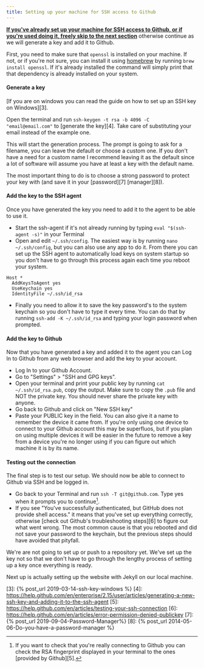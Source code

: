 ```yaml
---
title: Setting up your machine for SSH access to Github
---
```


[**If you've already set up your machine for SSH access to Github, or if you're used doing it, freely skip to the next section**](#testing-the-website) otherwise continue as we will generate a key and add it to Github.

First, you need to make sure that `openssl` is installed on your machine. If not, or if you're not sure, you can install it using [homebrew](https://brew.sh/) by running `brew install openssl`. If it's already installed the command will simply print that that dependency is already installed on your system.

#### Generate a key

[If you are on windows you can read the guide on how to set up an SSH key on Windows][3].

Open the terminal and run `ssh-keygen -t rsa -b 4096 -C "email@email.com"` to [generate the key][4]. Take care of substituting your email instead of the example one.

This will start the generation process. The prompt is going to ask for a filename, you can leave the default or choose a custom one. If you don't have a need for a custom name I recommend leaving it as the default since a lot of software will assume you have at least a key with the default name.

The most important thing to do is to choose a strong password to protect your key with (and save it in your [password][7] [manager][8]).

#### Add the key to the SSH agent

Once you have generated the key you need to add it to the agent to be able to use it.

- Start the ssh-agent if it's not already running by typing `eval "$(ssh-agent -s)"` in your Terminal
- Open and edit `~/.ssh/config`. The easiest way is by running `nano ~/.ssh/config`, but you can also use any app to do it. From there you can set up the SSH agent to automatically load keys on system startup so you don't have to go through this process again each time you reboot your system.

```
Host *
  AddKeysToAgent yes
  UseKeychain yes
  IdentityFile ~/.ssh/id_rsa
```

- Finally you need to allow it to save the key password's to the system keychain so you don't have to type it every time. You can do that by running `ssh-add -K ~/.ssh/id_rsa` and typing your login password when prompted.

<!-- ---- end part 10 ---- -->
<!-- part 11 published 2019-05-06 -->

#### Add the key to Github

Now that you have generated a key and added it to the agent you can Log In to Github from any web browser and add the key to your account.

- Log In to your Github Account.
- Go to "Settings" > "SSH and GPG keys".
- Open your terminal and print your public key by running `cat ~/.ssh/id_rsa.pub`, copy the output. Make sure to copy the `.pub` file and NOT the private key. You should never share the private key with anyone.
- Go back to Github and click on "New SSH key"
- Paste your PUBLIC key in the field. You can also give it a name to remember the device it came from. If you're only using one device to connect to your Github account this may be superfluos, but if you plan on using multiple devices it will be easier in the future to remove a key from a device you're no longer using if you can figure out which machine it is by its name.

#### Testing out the connection

The final step is to test our setup. We should now be able to connect to Github via SSH and be logged in.

- Go back to your Terminal and run `ssh -T git@github.com`. Type yes when it prompts you to continue[^1].
- If you see "You've successfully authenticated, but GitHub does not provide shell access." it means that you've set up everything correctly, otherwise [check out Github's troubleshooting steps][6] to figure out what went wrong. The most common cause is that you rebooted and did not save your password to the keychain, but the previous steps should have avoided that pityfall.

We're are not going to set up or push to a repository yet. We've set up the key not so that we don't have to go through the lengthy process of setting up a key once everything is ready.

Next up is actually setting up the website with Jekyll on our local machine.

[3]: {% post_url 2019-03-14-ssh-key-windows %}
[4]: https://help.github.com/en/enterprise/2.15/user/articles/generating-a-new-ssh-key-and-adding-it-to-the-ssh-agent
[5]: https://help.github.com/en/articles/testing-your-ssh-connection
[6]: https://help.github.com/en/articles/error-permission-denied-publickey
[7]: {% post_url 2019-09-04-Password-Manager%}
[8]: {% post_url 2014-05-06-Do-you-have-a-password-manager %}


[^1]: If you want to check that you're really connecting to Github you can check the RSA fingerprint displayed in your terminal to the ones [provided by Github][5].
